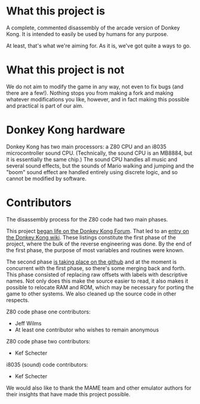 # What this project is
A complete, commented disassembly of the arcade version of Donkey Kong. It is intended to easily be used by humans for any purpose.

At least, that's what we're aiming for. As it is, we've got quite a ways to go.


# What this project is not
We do not aim to modify the game in any way, not even to fix bugs (and there are a few!). Nothing stops you from making a fork and making whatever modifications you like, however, and in fact making this possible and practical is part of our aim.


# Donkey Kong hardware
Donkey Kong has two main processors: a Z80 CPU and an i8035 microcontroller sound CPU. (Technically, the sound CPU is an MB8884, but it is essentially the same chip.) The sound CPU handles all music and several sound effects, but the sounds of Mario walking and jumping and the "boom" sound effect are handled entirely using discrete logic, and so cannot be modified by software.


# Contributors
The disassembly process for the Z80 code had two main phases.

This project [began life on the Donkey Kong Forum](http://donkeykongforum.com/index.php?topic=383.0). That led to an [entry on the Donkey Kong wiki](http://wiki.donkeykonggenius.com/Donkey_Kong_Code). These listings constitute the first phase of the project, where the bulk of the reverse engineering was done. By the end of the first phase, the purpose of most variables and routines were known.

The second phase [is taking place on the github](http://www.github.com/furrykef/dkdasm) and at the moment is concurrent with the first phase, so there's some merging back and forth. This phase consisted of replacing raw offsets with labels with descriptive names. Not only does this make the source easier to read, it also makes it possible to relocate RAM and ROM, which may be necessary for porting the game to other systems. We also cleaned up the source code in other respects.

Z80 code phase one contributors:
* Jeff Wilms
* At least one contributor who wishes to remain anonymous

Z80 code phase two contributors:
* Kef Schecter

i8035 (sound) code contributors:
* Kef Schecter

We would also like to thank the MAME team and other emulator authors for their insights that have made this project possible.
